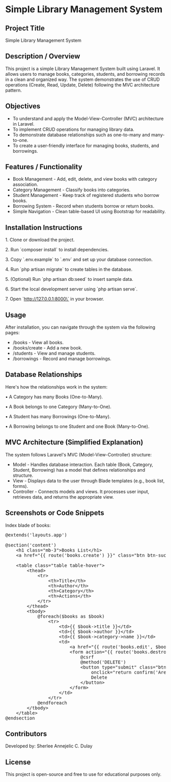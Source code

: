 # Simple Library Management System

## Project Title

Simple Library Management System

## Description / Overview

This project is a simple Library Management System built using Laravel. It allows users to manage books, categories, students, and borrowing records in a clean and organized way. The system demonstrates the use of CRUD operations (Create, Read, Update, Delete) following the MVC architecture pattern.

## Objectives

- To understand and apply the Model-View-Controller (MVC) architecture in Laravel.
- To implement CRUD operations for managing library data.
- To demonstrate database relationships such as one-to-many and many-to-one.
- To create a user-friendly interface for managing books, students, and borrowings.

## Features / Functionality

- Book Management - Add, edit, delete, and view books with category association.
- Category Management - Classify books into categories.
- Student Management - Keep track of registered students who borrow books.
- Borrowing System - Record when students borrow or return books.
- Simple Navigation - Clean table-based UI using Bootstrap for readability.

## Installation Instructions

1\. Clone or download the project.

2\. Run \`composer install\` to install dependencies.

3\. Copy \`.env.example\` to \`.env\` and set up your database connection.

4\. Run \`php artisan migrate\` to create tables in the database.

5\. (Optional) Run \`php artisan db:seed\` to insert sample data.

6\. Start the local development server using \`php artisan serve\`.

7\. Open \`<http://127.0.0.1:8000\`> in your browser.

## Usage

After installation, you can navigate through the system via the following pages:

- /books - View all books.
- /books/create - Add a new book.
- /students - View and manage students.
- /borrowings - Record and manage borrowings.

## Database Relationships

Here's how the relationships work in the system:

• A Category has many Books (One-to-Many).

• A Book belongs to one Category (Many-to-One).

• A Student has many Borrowings (One-to-Many).

• A Borrowing belongs to one Student and one Book (Many-to-One).

## MVC Architecture (Simplified Explanation)

The system follows Laravel's MVC (Model-View-Controller) structure:

- Model - Handles database interaction. Each table (Book, Category, Student, Borrowing) has a model that defines relationships and structure.
- View - Displays data to the user through Blade templates (e.g., book list, forms).
- Controller - Connects models and views. It processes user input, retrieves data, and returns the appropriate view.

## Screenshots or Code Snippets

Index blade of books:
<pre>
@extends('layouts.app')

@section('content')
    &lt;h1 class="mb-3"&gt;Books List&lt;/h1&gt;
    &lt;a href="{{ route('books.create') }}" class="btn btn-success mb-3"&gt;Add Book&lt;/a&gt;

    &lt;table class="table table-hover"&gt;
        &lt;thead&gt;
            &lt;tr&gt;
                &lt;th&gt;Title&lt;/th&gt;
                &lt;th&gt;Author&lt;/th&gt;
                &lt;th&gt;Category&lt;/th&gt;
                &lt;th&gt;Actions&lt;/th&gt;
            &lt;/tr&gt;
        &lt;/thead&gt;
        &lt;tbody&gt;
            @foreach($books as $book)
                &lt;tr&gt;
                    &lt;td&gt;{{ $book->title }}&lt;/td&gt;
                    &lt;td&gt;{{ $book->author }}&lt;/td&gt;
                    &lt;td&gt;{{ $book->category->name }}&lt;/td&gt;
                    &lt;td&gt;
                        &lt;a href="{{ route('books.edit', $book->id) }}" class="btn btn-success btn-sm"&gt;Edit&lt;/a&gt;
                        &lt;form action="{{ route('books.destroy', $book->id) }}" method="POST" class="d-inline"&gt;
                            @csrf
                            @method('DELETE')
                            &lt;button type="submit" class="btn btn-danger btn-sm"
                                onclick="return confirm('Are you sure you want to delete?')"&gt;
                                Delete
                            &lt;/button&gt;
                        &lt;/form&gt;
                    &lt;/td&gt;
                &lt;/tr&gt;
            @endforeach
        &lt;/tbody&gt;
    &lt;/table&gt;
@endsection
</pre>
</div>



## Contributors

Developed by: Sherlee Annejelic C. Dulay

## License

This project is open-source and free to use for educational purposes only.
